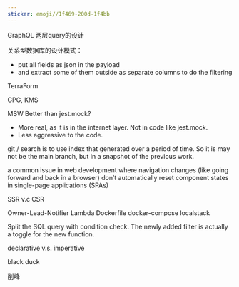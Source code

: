 ```yaml
---
sticker: emoji//1f469-200d-1f4bb
---
```

GraphQL
两层query的设计

关系型数据库的设计模式：
- put all fields as json in the payload
- and extract some of them outside as separate columns to do the filtering

TerraForm

GPG, KMS

MSW
Better than jest.mock? 
- More real, as it is in the internet layer. Not in code like jest.mock.
- Less aggressive to the code.

git 
/ search is to use index that generated over a period of time. So it is may not be the main branch, but in a snapshot of the previous work.


a common issue in web development where navigation changes (like going forward and back in a browser) don’t automatically reset component states in single-page applications (SPAs)

SSR v.c CSR

Owner-Lead-Notifier
Lambda
Dockerfile
docker-compose
localstack

Split the SQL query with condition check. The newly added filter is actually a toggle for the new function.


declarative v.s. imperative

black duck

削峰


